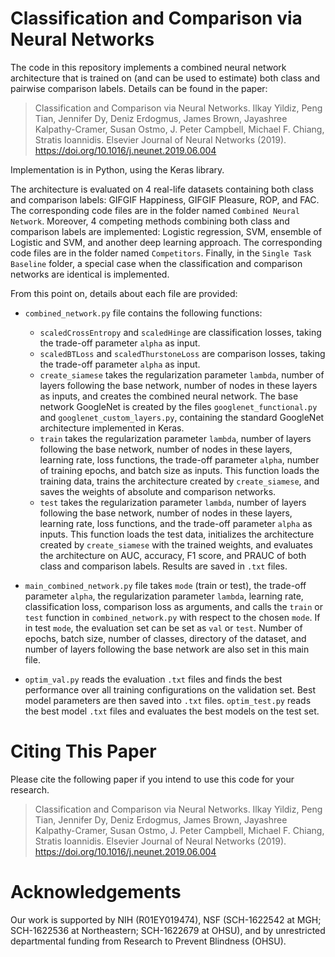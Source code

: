 # Classification and Comparison via Neural Networks
The code in this repository implements a combined neural network architecture that is trained on (and can be used to estimate) both class and pairwise comparison labels. Details can be found in the paper:
> Classification and Comparison via Neural Networks. Ilkay Yildiz, Peng Tian, Jennifer Dy, Deniz Erdogmus, James Brown, Jayashree Kalpathy-Cramer, Susan Ostmo, J. Peter Campbell, Michael F. Chiang, Stratis Ioannidis. Elsevier Journal of Neural Networks (2019). https://doi.org/10.1016/j.neunet.2019.06.004

Implementation is in Python, using the Keras library.

The architecture is evaluated on 4 real-life datasets containing both class and comparison labels: GIFGIF Happiness, GIFGIF Pleasure, ROP, and FAC. The corresponding code files are in the folder named `Combined Neural Network`. Moreover, 4 competing methods combining both class and comparison labels are implemented: Logistic regression, SVM, ensemble of Logistic and SVM, and another deep learning approach. The corresponding code files are in the folder named `Competitors`. Finally, in the `Single Task Baseline` folder, a special case when the classification and comparison networks are identical is implemented.

From this point on, details about each file are provided:
* `combined_network.py` file contains the following functions:
    - `scaledCrossEntropy` and `scaledHinge` are classification losses, taking the trade-off parameter `alpha` as input.
    - `scaledBTLoss` and `scaledThurstoneLoss` are comparison losses, taking the trade-off parameter `alpha` as input.
    - `create_siamese` takes the regularization parameter `lambda`, number of layers following the base network, number of nodes in these layers as inputs, and creates the combined neural network. The base network GoogleNet is created by the files `googlenet_functional.py` and `googlenet_custom_layers.py`, containing the standard GoogleNet architecture implemented in Keras.  
    - `train` takes the regularization parameter `lambda`, number of layers following the base network, number of nodes in these layers, learning rate, loss functions, the trade-off parameter `alpha`, number of training epochs, and batch size as inputs. This function loads the training data, trains the architecture created by `create_siamese`, and saves the weights of absolute and comparison networks.
    - `test` takes the regularization parameter `lambda`, number of layers following the base network, number of nodes in these layers, learning rate, loss functions, and the trade-off parameter `alpha` as inputs. This function loads the test data, initializes the architecture created by `create_siamese` with the trained weights, and evaluates the architecture on AUC, accuracy, F1 score, and PRAUC of both class and comparison labels. Results are saved in `.txt` files.

* `main_combined_network.py` file takes `mode` (train or test), the trade-off parameter `alpha`, the regularization parameter `lambda`, learning rate, classification loss, comparison loss as arguments, and calls the `train` or `test` function in `combined_network.py` with respect to the chosen `mode`. If in test `mode`, the evaluation set can be set as `val` or `test`. Number of epochs, batch size, number of classes, directory of the dataset, and number of layers following the base network are also set in this main file. 

* `optim_val.py` reads the evaluation `.txt` files and finds the best performance over all training configurations on the validation set. Best model parameters are then saved into `.txt` files. `optim_test.py` reads the best model `.txt` files and evaluates the best models on the test set. 

# Citing This Paper
Please cite the following paper if you intend to use this code for your research.
> Classification and Comparison via Neural Networks. Ilkay Yildiz, Peng Tian, Jennifer Dy, Deniz Erdogmus, James Brown, Jayashree Kalpathy-Cramer, Susan Ostmo, J. Peter Campbell, Michael F. Chiang, Stratis Ioannidis. Elsevier Journal of Neural Networks (2019). https://doi.org/10.1016/j.neunet.2019.06.004

# Acknowledgements
Our work is supported by NIH (R01EY019474), NSF (SCH-1622542 at MGH; SCH-1622536 at Northeastern; SCH-1622679 at OHSU), and by unrestricted departmental funding from Research to Prevent Blindness (OHSU).
